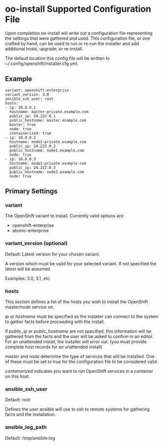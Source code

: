 # oo-install Supported Configuration File

Upon completion oo-install will write out a configuration file representing the settings that were gathered and used. This configuration file, or one crafted by hand, can be used to run or re-run the installer and add additional hosts, upgrade, or re-install.

The default location this config file will be written to ~/.config/openshift/installer.cfg.yml.

## Example

```
variant: openshift-enterprise
variant_version: 3.0
ansible_ssh_user: root
hosts:
- ip: 10.0.0.1
  hostname: master-private.example.com
  public_ip: 24.222.0.1
  public_hostname: master.example.com
  master: true
  node: true
  containerized: true
- ip: 10.0.0.2
  hostname: node1-private.example.com
  public_ip: 24.222.0.2
  public_hostname: node1.example.com
  node: true
- ip: 10.0.0.3
  hostname: node2-private.example.com
  public_ip: 24.222.0.3
  public_hostname: node2.example.com
  node: true
```

## Primary Settings

### variant

The OpenShift variant to install. Currently valid options are:

 * openshift-enterprise
 * atomic-enterprise

### variant_version (optional)

Default: Latest version for your chosen variant.

A version which must be valid for your selected variant. If not specified the latest will be assumed.

Examples: 3.0, 3.1, etc.

### hosts

This section defines a list of the hosts you wish to install the OpenShift master/node service on.

*ip* or *hostname* must be specified so the installer can connect to the system to gather facts before proceeding with the install.

If *public_ip* or *public_hostname* are not specified, this information will be gathered from the facts and the user will be asked to confirm in an editor. For an unattended install, the installer will error out. (you must provide complete host records for an unattended install)

*master* and *node* determine the type of services that will be installed. One of these must be set to true for the configuration file to be considered valid.

*containerized* indicates you want to run OpenShift services in a container on this host.

### ansible_ssh_user

Default: root

Defines the user ansible will use to ssh to remote systems for gathering facts and the installation.

### ansible_log_path

Default: /tmp/ansible.log


